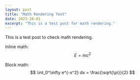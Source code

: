 ```yaml
---
layout: post
title: "Math Rendering Test"
date: 2023-10-01
excerpt: "This is a test post for math rendering."
---
```


This is a test post to check math rendering.

Inline math: $$E = mc^2$$

Block math:
$$
\int_0^\infty e^{-x^2} dx = \frac{\sqrt{\pi}}{2}
$$